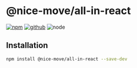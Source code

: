 # @nice-move/all-in-react

[![npm][npm-badge]][npm-url]
[![github][github-badge]][github-url]
![node][node-badge]

[npm-url]: https://www.npmjs.com/package/@nice-move/all-in-react
[npm-badge]: https://img.shields.io/npm/v/@nice-move/all-in-react.svg?style=flat-square&logo=npm
[github-url]: https://github.com/nice-move/nice-move/tree/master/modules/all-in-react
[github-badge]: https://img.shields.io/npm/l/@nice-move/all-in-react.svg?style=flat-square&colorB=blue&logo=github
[node-badge]: https://img.shields.io/node/v/@nice-move/all-in-react.svg?style=flat-square&colorB=green&logo=node.js

## Installation

```bash
npm install @nice-move/all-in-react --save-dev
```
